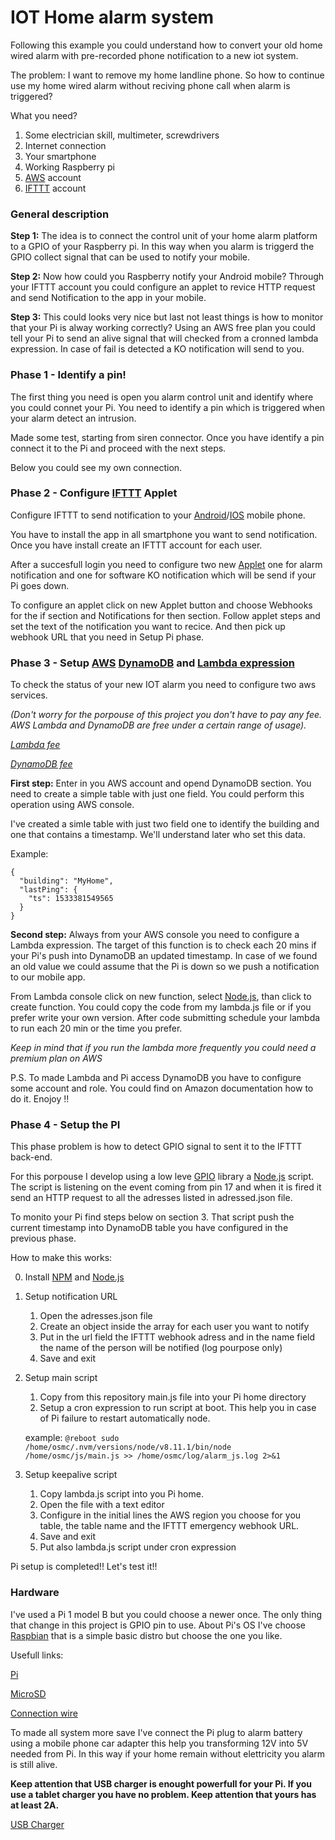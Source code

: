 # IOT Home alarm system #

Following this example you could understand how to convert your old home wired alarm with pre-recorded phone notification to a new iot system.

The problem: I want to remove my home landline phone. So how to continue use my home wired alarm without reciving phone call when alarm is triggered?


What you need?

1. Some electrician skill, multimeter, screwdrivers
2. Internet connection
3. Your smartphone
4. Working Raspberry pi
5. [AWS](https://aws.amazon.com/) account
6. [IFTTT](https://ifttt.com/) account

### General description ###

**Step 1:** The idea is to connect the control unit of your home alarm platform to a GPIO of your Raspberry pi. In this way when you alarm is triggerd the GPIO collect signal that can be used to notify your mobile.

**Step 2:** Now how could you Raspberry notify your Android mobile? Through your IFTTT account you could configure an applet to revice HTTP request and send Notification to the app in your mobile. 

**Step 3:** This could looks very nice but last not least things is how to monitor that your Pi is alway working correctly? Using an AWS free plan you could tell your Pi to send an alive signal that will checked from a cronned lambda expression. In case of fail is detected a KO notification will send to you.

### Phase 1 - Identify a pin! ###
The first thing you need is open you alarm control unit and identify where you could connet your Pi. You need to identify a pin which is triggered when your alarm detect an intrusion. 

Made some test, starting from siren connector. Once you have identify a pin connect it to the Pi and proceed with the next steps.

Below you could see my own connection.



### Phase 2 - Configure [IFTTT](https://ifttt.com/) Applet ###
Configure IFTTT to send notification to your [Android](https://play.google.com/store/apps/details?id=com.ifttt.ifttt&hl=it)/[IOS](https://itunes.apple.com/it/app/ifttt/id660944635?mt=8) mobile phone.

You have to install the app in all smartphone you want to send notification. Once you have install create an IFTTT account for each user. 

After a succesfull login you need to configure two new [Applet](https://ifttt.com/my_applets) one for alarm notification and one for software KO notification which will be send if your Pi goes down.

To configure an applet click on new Applet button and choose Webhooks for the if section and Notifications for then section.
Follow applet steps and set the text of the notification you want to recice. And then pick up webhook URL that you need in Setup Pi phase.


### Phase 3 - Setup [AWS](https://aws.amazon.com/) [DynamoDB](https://aws.amazon.com/en/dynamodb/?hp=tile&so-exp=below) and [Lambda expression](https://aws.amazon.com/en/lambda/?nc2=h_m1) ###
To check the status of your new IOT alarm you need to configure two aws services.

*(Don't worry for the porpouse of this project you don't have to pay any fee. AWS Lambda and DynamoDB are free under a certain range of usage).*

*[Lambda fee](https://aws.amazon.com/en/lambda/pricing/)*

*[DynamoDB fee](https://aws.amazon.com/en/dynamodb/pricing/)*

**First step:** Enter in you AWS account and opend DynamoDB section. You need to create a simple table with just one field. You could perform this operation using AWS console.

I've created a simle table with just two field one to identify the building and one that contains a timestamp. We'll understand later who set this data.

Example:

```
{
  "building": "MyHome",
  "lastPing": {
    "ts": 1533381549565
  }
}
```

**Second step:** Always from your AWS console you need to configure a Lambda expression. The target of this function is to check each 20 mins if your Pi's push into DynamoDB an updated timestamp. In case of we found an old value we could assume that the Pi is down so we push a notification to our mobile app.

From Lambda console click on new function, select [Node.js](https://nodejs.org/), than click to create function. You could copy the code from my lambda.js file or if you prefer write your own version. After code submitting schedule your lambda to run each 20 min or the time you prefer.

*Keep in mind that if you run the lambda more frequently you could need a premium plan on AWS*

P.S. To made Lambda and Pi access DynamoDB you have to configure some account and role. You could find on Amazon documentation how to do it. Enojoy !!

### Phase 4 - Setup the PI ###
This phase problem is how to detect GPIO signal to sent it to the IFTTT back-end. 

For this porpouse I develop using a low leve [GPIO](https://en.wikipedia.org/wiki/General-purpose_input/output) library a [Node.js](https://nodejs.org/) script. The script is listening on the event coming from pin 17 and when it is fired it send an HTTP request to all the adresses listed in adressed.json file.

To monito your Pi find steps below on section 3. That script push the current timestamp into DynamoDB table you have configured in the previous phase.

How to make this works:

0. Install [NPM](https://www.npmjs.com/) and [Node.js](https://nodejs.org/)
1. Setup notification URL
    1. Open the adresses.json file
    2. Create an object inside the array for each user you want to notify
    3. Put in the url field the IFTTT webhook adress and in the name field the name of the person will be notified (log pourpose only)
    4. Save and exit
2. Setup main script
    1. Copy from this repository main.js file into your Pi home directory
    2. Setup a cron expression to run script at boot. This help you in case of Pi failure to restart automatically node.

    example: 
    ```@reboot sudo /home/osmc/.nvm/versions/node/v8.11.1/bin/node /home/osmc/js/main.js >> /home/osmc/log/alarm_js.log 2>&1```
3. Setup keepalive script
    1. Copy lambda.js script into you Pi home.
    2. Open the file with a text editor
    3. Configure in the initial lines the AWS region you choose for you table, the table name and the IFTTT emergency webhook URL.
    4. Save and exit
    5. Put also lambda.js script under cron expression

Pi setup is completed!! Let's test it!!


### Hardware ###

I've used a Pi 1 model B but you could choose a newer once. The only thing that change in this project is GPIO pin to use.
About Pi's OS I've choose [Raspbian](https://www.raspberrypi.org/downloads/raspbian/) that is a simple basic distro but choose the one you like.

Usefull links:

[Pi](https://www.amazon.com/Raspberry-PI-Model-Scheda-madre/dp/B01CD5VC92/ref=sr_1_7?ie=UTF8&qid=1533383850&sr=8-7&keywords=raspberry)

[MicroSD](https://www.amazon.it/gp/product/B073K14CVB/ref=oh_aui_detailpage_o01_s00?ie=UTF8&psc=1)

[Connection wire](https://www.amazon.it/gp/product/B01N40EK6M/ref=oh_aui_detailpage_o06_s00?ie=UTF8&psc=1)

To made all system more save I've connect the Pi plug to alarm battery using a mobile phone car adapter this help you transforming 12V into 5V needed from Pi. In this way if your home remain without elettricity you alarm is still alive.

**Keep attention that USB charger is enought powerfull for your Pi. If you use a tablet charger you have no problem. Keep attention that yours has at least 2A.**
    
[USB Charger](https://www.amazon.com/AUKEY-Charger-Output-iPhone-Samsung/dp/B00M6QODH2/ref=sr_1_15?ie=UTF8&qid=1533384251&sr=8-15&keywords=mobile+car+charger)